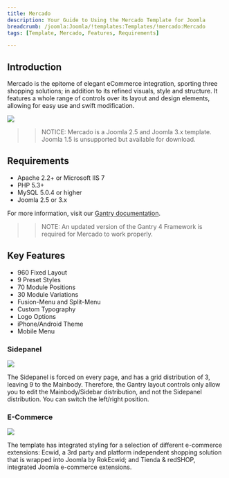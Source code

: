 ```yaml
---
title: Mercado
description: Your Guide to Using the Mercado Template for Joomla
breadcrumb: /joomla:Joomla/!templates:Templates/!mercado:Mercado
tags: [Template, Mercado, Features, Requirements]

---
```


Introduction
-----

Mercado is the epitome of elegant eCommerce integration, sporting three shopping solutions; in addition to its refined visuals, style and structure. It features a whole range of controls over its layout and design elements, allowing for easy use and swift modification.

![][theme]

>> NOTICE: Mercado is a Joomla 2.5 and Joomla 3.x template. Joomla 1.5 is unsupported but available for download.

Requirements
-----

* Apache 2.2+ or Microsoft IIS 7
* PHP 5.3+
* MySQL 5.0.4 or higher
* Joomla 2.5 or 3.x

For more information, visit our [Gantry documentation][gantry].

>> NOTE: An updated version of the Gantry 4 Framework is required for Mercado to work properly.

Key Features
-----

* 960 Fixed Layout  
* 9 Preset Styles  
* 70 Module Positions  
* 30 Module Variations  
* Fusion-Menu and Split-Menu  
* Custom Typography  
* Logo Options  
* iPhone/Android Theme  
* Mobile Menu

### Sidepanel

![][sidepanel]

The Sidepanel is forced on every page, and has a grid distribution of 3, leaving 9 to the Mainbody. Therefore, the Gantry layout controls only allow you to edit the Mainbody/Sidebar distribution, and not the Sidepanel distribution. You can switch the left/right position.

### E-Commerce

![][ecommerce]

The template has integrated styling for a selection of different e-commerce extensions: Ecwid, a 3rd party and platform independent shopping solution that is wrapped into Joomla by RokEcwid; and Tienda & redSHOP, integrated Joomla e-commerce extensions.

[gantry]: http://www.gantry-framework.org/
[theme]: assets/mercado.jpeg
[sidepanel]: assets/sidepanel.jpg
[ecommerce]: assets/ecommerce.jpg
[fusion]: assets/fusion.jpg
